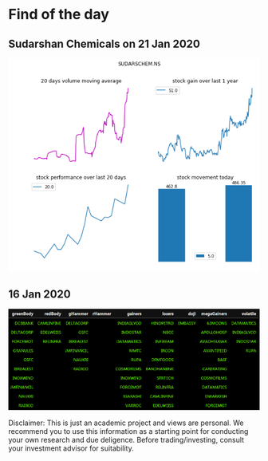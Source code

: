 <div id="observablehq-345fc342"></div>
<script type="module">
import {Runtime, Inspector} from "https://cdn.jsdelivr.net/npm/@observablehq/runtime@4/dist/runtime.js";
import define from "https://api.observablehq.com/@d3/smooth-zooming.js?v=3";
const inspect = Inspector.into("#observablehq-345fc342");
(new Runtime).module(define, name => (name === "chart") && inspect());
</script>

<br>


<script type="text/javascript" src="https://ssl.gstatic.com/trends_nrtr/2051_RC11/embed_loader.js"></script> <script type="text/javascript"> trends.embed.renderExploreWidget("TIMESERIES", {"comparisonItem":[{"keyword":"/m/07yln6","geo":"","time":"today 5-y"}],"category":0,"property":""}, {"exploreQuery":"date=today%205-y&q=%2Fm%2F07yln6","guestPath":"https://trends.google.com:443/trends/embed/"}); </script> 


# Find of the day

## Sudarshan Chemicals on 21 Jan 2020

![](https://github.com/bananapy/bananapy.github.io/raw/master/daily/Sudarshan%20Chem.png)


## 16 Jan 2020

![16 Jan 2020](https://github.com/bananapy/bananapy.github.io/raw/master/daily/16Jan2020.png)


Disclaimer: This is just an academic project and views are personal. We recommend you to use this information as a starting point for conducting your own research and due deligence. Before trading/investing, consult your investment advisor for suitability.
